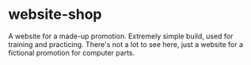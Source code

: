 # website-shop
A website for a made-up promotion. Extremely simple build, used for training and practicing.
There's not a lot to see here, just a website for a fictional promotion for computer parts.
